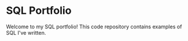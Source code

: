 
# SQL Portfolio
Welcome to my SQL portfolio! This code repository contains examples of SQL I've written.

